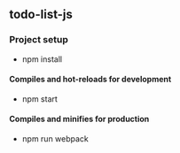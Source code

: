 ## todo-list-js

### Project setup

- npm install

#### Compiles and hot-reloads for development

- npm start

#### Compiles and minifies for production

- npm run webpack
